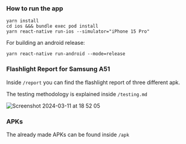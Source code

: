 ### How to run the app

```
yarn install
cd ios &&& bundle exec pod install
yarn react-native run-ios --simulator="iPhone 15 Pro"
```

For building an android release:

```
yarn react-native run-android --mode=release
```

### Flashlight Report for Samsung A51

Inside `/report` you can find the flashlight report of three different apk.

The testing methodology is explained inside `/testing.md`

![Screenshot 2024-03-11 at 18 52 05](https://github.com/marcocaldera/reanimated-demo-project/assets/93535783/90e3d470-6604-440b-bfb7-fdc3199af01d)

### APKs

The already made APKs can be found inside `/apk`
